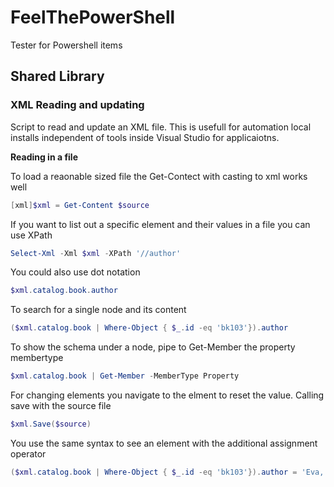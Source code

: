 # FeelThePowerShell
Tester for Powershell items

## Shared Library

### XML Reading and updating
Script to read and update an XML file. This is usefull for automation local installs independent of tools inside Visual Studio for applicaiotns. 

**Reading in a file**

To load a reaonable sized file the Get-Contect with casting to xml works well

```powershell
[xml]$xml = Get-Content $source
```
If you want to list out a specific element and their values in a file you can use XPath

```powershell
Select-Xml -Xml $xml -XPath '//author'
```

You could also use dot notation

```powershell
$xml.catalog.book.author
```

To search for a single node and its content
```powershell
($xml.catalog.book | Where-Object { $_.id -eq 'bk103'}).author
```

To show the schema under a node, pipe to Get-Member the property membertype

```powershell
$xml.catalog.book | Get-Member -MemberType Property
```

For changing elements you navigate to the elment to reset the value. Calling save with the source file
```powershell
$xml.Save($source)
```
You use the same syntax to see an element with the additional assignment operator
```powershell
($xml.catalog.book | Where-Object { $_.id -eq 'bk103'}).author = 'Eva, Corets'
```